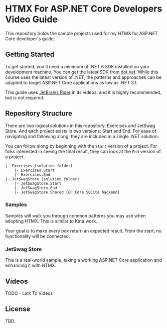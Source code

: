 # HTMX For ASP.NET Core Developers Video Guide

This repository holds the sample projects used for my HTMX for ASP.NET Core developer's guide. 

## Getting Started

To get started, you'll need a minimum of .NET 6 SDK installed on your development machine. You can get the
latest SDK from [dot.net](https://dotnet.microsoft.com/download). While this course uses the latest 
version of .NET, the patterns and approaches can be adapted to target ASP.NET Core applications as low as .NET 3.1.

This guide uses [JetBrains Rider](https://jetbrains.com/rider) in its videos, and it is highly recommended, but is not required.

## Repository Structure

There are two logical solutions in this repository: Exercises and JetSwag Store. 
And each project exists in two versions: Start and End. For ease of navigating and following along,
they are included in a single .NET solution.

You can follow along by beginning with the `Start` version of a project. For folks interested in 
seeing the final result, they can look at the `End` version of a project.

```console
|- Exercises (solution folder)
    |- Exercises.Start
    |- Exercises.End
|- JetSwagStore (solution folder)
    |- JetSwagStore.Start
    |- JetSwagStore.End
    |- JetSwagStore.Shared (EF Core SQLite backend)
```

### Samples

Samples will walk you through common patterns you may use when adopting HTMX. This is similar to Kata work.

Your goal is to make every box return an expected result. From the start, no functionality
will be connected.

### JetSwag Store

This is a real-world sample, taking a working ASP.NET Core application and enhancing it with HTMX.

## Videos

TODO - Link To Videos

## License

TBD. 